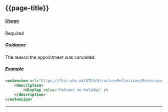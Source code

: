 ## {{page-title}}

<h5><ins>Usage</ins></h5>

<span class="mro-circle required" title="Required"></span> Required

<h5><ins>Guidance</ins></h5>

The reason the appointment was cancelled.

<h5><ins>Example</ins></h5>

```xml
<extension url="https://fhir.nhs.uk/STU3/StructureDefinition/Extension-GPConnect-AppointmentCancellationReason-1">
    <description>
        <display value="Patient on holiday" />
    </description>
</extension>
```

---
